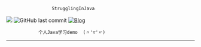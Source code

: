                      StrugglingInJava 
![](https://img.shields.io/badge/language-java-orange.svg)
![GitHub last commit](https://img.shields.io/github/last-commit/google/skia.svg)
[![Blog](https://img.shields.io/website-up-down-green-red/https/shields.io.svg?label=my-website)](https://chenbxxx.top)

                个人Java学习demo  (〃'▽'〃)

---

